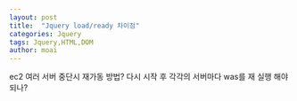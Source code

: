 ```yaml
---
layout: post
title:  "Jquery load/ready 차이점"
categories: Jquery
tags: Jquery,HTML,DOM
author: moai
---
```


ec2 여러 서버 중단시 재가동 방법?
다시 시작 후 각각의 서버마다 was를 재 실행 해야되나?